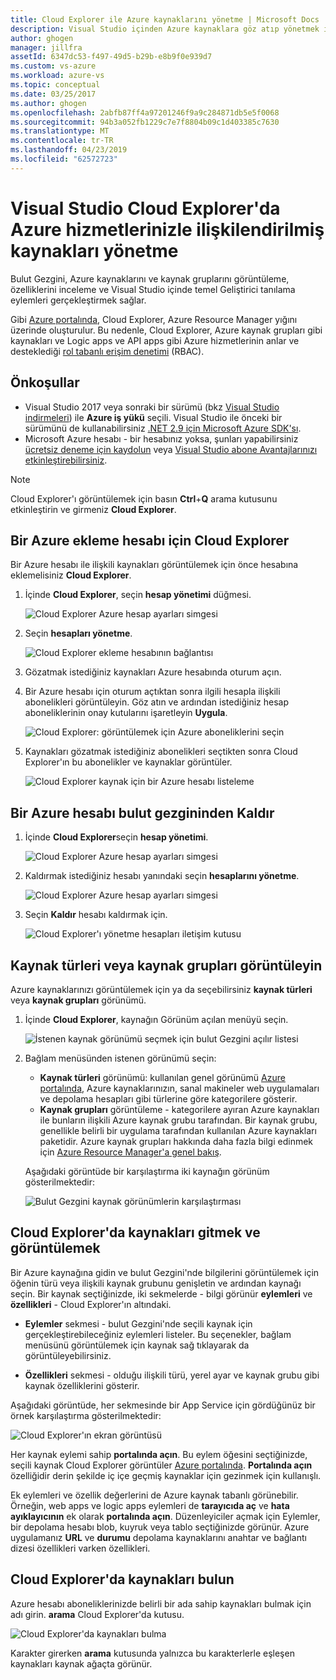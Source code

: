 ```yaml
---
title: Cloud Explorer ile Azure kaynaklarını yönetme | Microsoft Docs
description: Visual Studio içinden Azure kaynaklara göz atıp yönetmek için cloud Explorer'ı kullanmayı öğrenin.
author: ghogen
manager: jillfra
assetId: 6347dc53-f497-49d5-b29b-e8b9f0e939d7
ms.custom: vs-azure
ms.workload: azure-vs
ms.topic: conceptual
ms.date: 03/25/2017
ms.author: ghogen
ms.openlocfilehash: 2abfb87ff4a97201246f9a9c284871db5e5f0068
ms.sourcegitcommit: 94b3a052fb1229c7e7f8804b09c1d403385c7630
ms.translationtype: MT
ms.contentlocale: tr-TR
ms.lasthandoff: 04/23/2019
ms.locfileid: "62572723"
---
```

# <a name="manage-the-resources-associated-with-your-azure-accounts-in-visual-studio-cloud-explorer"></a>Visual Studio Cloud Explorer'da Azure hizmetlerinizle ilişkilendirilmiş kaynakları yönetme

Bulut Gezgini, Azure kaynaklarını ve kaynak gruplarını görüntüleme, özelliklerini inceleme ve Visual Studio içinde temel Geliştirici tanılama eylemleri gerçekleştirmek sağlar.

Gibi [Azure portalında](http://go.microsoft.com/fwlink/p/?LinkID=525040), Cloud Explorer, Azure Resource Manager yığını üzerinde oluşturulur. Bu nedenle, Cloud Explorer, Azure kaynak grupları gibi kaynakları ve Logic apps ve API apps gibi Azure hizmetlerinin anlar ve desteklediği [rol tabanlı erişim denetimi](/azure/role-based-access-control/role-assignments-portal) (RBAC).

## <a name="prerequisites"></a>Önkoşullar

* Visual Studio 2017 veya sonraki bir sürümü (bkz [Visual Studio indirmeleri](https://visualstudio.microsoft.com/downloads/?utm_medium=microsoft&utm_source=docs.microsoft.com&utm_campaign=inline+link&utm_content=download+vs2019)) ile **Azure iş yükü** seçili. Visual Studio ile önceki bir sürümünü de kullanabilirsiniz [.NET 2.9 için Microsoft Azure SDK'sı](https://www.microsoft.com/download/details.aspx?id=51657).
* Microsoft Azure hesabı - bir hesabınız yoksa, şunları yapabilirsiniz [ücretsiz deneme için kaydolun](http://go.microsoft.com/fwlink/?LinkId=623901) veya [Visual Studio abone Avantajlarınızı etkinleştirebilirsiniz](http://go.microsoft.com/fwlink/?LinkId=623901).

> [!NOTE]
> Cloud Explorer'ı görüntülemek için basın **Ctrl**+**Q** arama kutusunu etkinleştirin ve girmeniz **Cloud Explorer**.

## <a name="add-an-azure-account-to-cloud-explorer"></a>Bir Azure ekleme hesabı için Cloud Explorer

Bir Azure hesabı ile ilişkili kaynakları görüntülemek için önce hesabına eklemelisiniz **Cloud Explorer**.

1. İçinde **Cloud Explorer**, seçin **hesap yönetimi** düğmesi.

   ![Cloud Explorer Azure hesap ayarları simgesi](./media/vs-azure-tools-resources-managing-with-cloud-explorer/azure-account-settings.png)

1. Seçin **hesapları yönetme**.

   ![Cloud Explorer ekleme hesabının bağlantısı](./media/vs-azure-tools-resources-managing-with-cloud-explorer/manage-accounts-link.png)

1. Gözatmak istediğiniz kaynakları Azure hesabında oturum açın.

1. Bir Azure hesabı için oturum açtıktan sonra ilgili hesapla ilişkili abonelikleri görüntüleyin. Göz atın ve ardından istediğiniz hesap aboneliklerinin onay kutularını işaretleyin **Uygula**.

   ![Cloud Explorer: görüntülemek için Azure aboneliklerini seçin](./media/vs-azure-tools-resources-managing-with-cloud-explorer/select-subscriptions.png)

1. Kaynakları gözatmak istediğiniz abonelikleri seçtikten sonra Cloud Explorer'ın bu abonelikler ve kaynaklar görüntüler.

   ![Cloud Explorer kaynak için bir Azure hesabı listeleme](./media/vs-azure-tools-resources-managing-with-cloud-explorer/resources-listed.png)

## <a name="remove-an-azure-account-from-cloud-explorer"></a>Bir Azure hesabı bulut gezgininden Kaldır

1. İçinde **Cloud Explorer**seçin **hesap yönetimi**.

   ![Cloud Explorer Azure hesap ayarları simgesi](./media/vs-azure-tools-resources-managing-with-cloud-explorer/azure-account-settings.png)

1. Kaldırmak istediğiniz hesabı yanındaki seçin **hesaplarını yönetme**.

   ![Cloud Explorer Azure hesap ayarları simgesi](./media/vs-azure-tools-resources-managing-with-cloud-explorer/remove-account.png)

1. Seçin **Kaldır** hesabı kaldırmak için.

    ![Cloud Explorer'ı yönetme hesapları iletişim kutusu](./media/vs-azure-tools-resources-managing-with-cloud-explorer/accountmanage.PNG)

## <a name="view-resource-types-or-resource-groups"></a>Kaynak türleri veya kaynak grupları görüntüleyin

Azure kaynaklarınızı görüntülemek için ya da seçebilirsiniz **kaynak türleri** veya **kaynak grupları** görünümü.

1. İçinde **Cloud Explorer**, kaynağın Görünüm açılan menüyü seçin.

   ![İstenen kaynak görünümü seçmek için bulut Gezgini açılır listesi](./media/vs-azure-tools-resources-managing-with-cloud-explorer/resources-view-dropdown.png)

1. Bağlam menüsünden istenen görünümü seçin:

   * **Kaynak türleri** görünümü: kullanılan genel görünümü [Azure portalında](http://go.microsoft.com/fwlink/p/?LinkID=525040), Azure kaynaklarınızın, sanal makineler web uygulamaları ve depolama hesapları gibi türlerine göre kategorilere gösterir.
   * **Kaynak grupları** görüntüleme - kategorilere ayıran Azure kaynakları ile bunların ilişkili Azure kaynak grubu tarafından. Bir kaynak grubu, genellikle belirli bir uygulama tarafından kullanılan Azure kaynakları paketidir. Azure kaynak grupları hakkında daha fazla bilgi edinmek için [Azure Resource Manager'a genel bakış](/azure/azure-resource-manager/resource-group-overview).

   Aşağıdaki görüntüde bir karşılaştırma iki kaynağın görünüm gösterilmektedir:

   ![Bulut Gezgini kaynak görünümlerin karşılaştırması](./media/vs-azure-tools-resources-managing-with-cloud-explorer/resource-views-comparison.png)

## <a name="view-and-navigate-resources-in-cloud-explorer"></a>Cloud Explorer'da kaynakları gitmek ve görüntülemek

Bir Azure kaynağına gidin ve bulut Gezgini'nde bilgilerini görüntülemek için öğenin türü veya ilişkili kaynak grubunu genişletin ve ardından kaynağı seçin. Bir kaynak seçtiğinizde, iki sekmelerde - bilgi görünür **eylemleri** ve **özellikleri** - Cloud Explorer'ın altındaki.

* **Eylemler** sekmesi - bulut Gezgini'nde seçili kaynak için gerçekleştirebileceğiniz eylemleri listeler. Bu seçenekler, bağlam menüsünü görüntülemek için kaynak sağ tıklayarak da görüntüleyebilirsiniz.

* **Özellikleri** sekmesi - olduğu ilişkili türü, yerel ayar ve kaynak grubu gibi kaynak özelliklerini gösterir.

Aşağıdaki görüntüde, her sekmesinde bir App Service için gördüğünüz bir örnek karşılaştırma gösterilmektedir:

  ![Cloud Explorer'ın ekran görüntüsü](./media/vs-azure-tools-resources-managing-with-cloud-explorer/actions-and-properties.png)

Her kaynak eylemi sahip **portalında açın**. Bu eylem öğesini seçtiğinizde, seçili kaynak Cloud Explorer görüntüler [Azure portalında](http://go.microsoft.com/fwlink/p/?LinkID=525040). **Portalında açın** özelliğidir derin şekilde iç içe geçmiş kaynaklar için gezinmek için kullanışlı.

Ek eylemleri ve özellik değerlerini de Azure kaynak tabanlı görünebilir. Örneğin, web apps ve logic apps eylemleri de **tarayıcıda aç** ve **hata ayıklayıcının** ek olarak **portalında açın**. Düzenleyiciler açmak için Eylemler, bir depolama hesabı blob, kuyruk veya tablo seçtiğinizde görünür. Azure uygulamanız **URL** ve **durumu** depolama kaynaklarını anahtar ve bağlantı dizesi özellikleri varken özellikleri.

## <a name="find-resources-in-cloud-explorer"></a>Cloud Explorer'da kaynakları bulun

Azure hesabı aboneliklerinizde belirli bir ada sahip kaynakları bulmak için adı girin. **arama** Cloud Explorer'da kutusu.

  ![Cloud Explorer'da kaynakları bulma](./media/vs-azure-tools-resources-managing-with-cloud-explorer/search-for-resources.png)

Karakter girerken **arama** kutusunda yalnızca bu karakterlerle eşleşen kaynakları kaynak ağaçta görünür.

